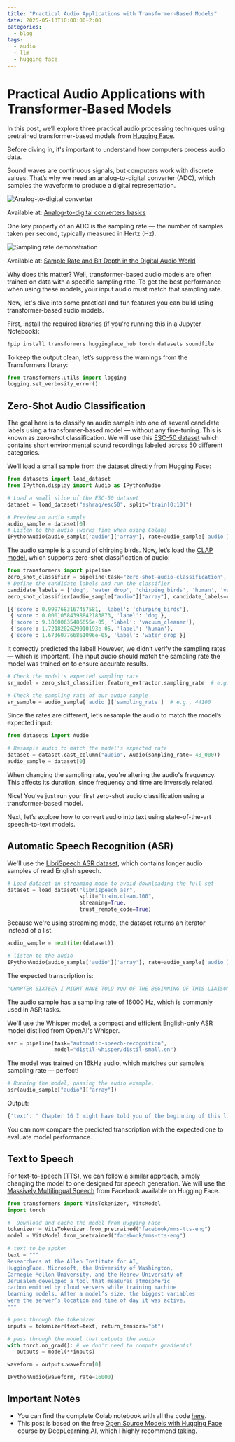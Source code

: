 ```yaml
---
title: "Practical Audio Applications with Transformer-Based Models"
date: 2025-05-13T10:00:00+2:00
categories:
  - blog
tags:
  - audio
  - llm
  - hugging face
---
```


# Practical Audio Applications with Transformer-Based Models

In this post, we’ll explore three practical audio processing techniques using pretrained transformer-based models from [Hugging Face](https://huggingface.co/).

Before diving in, it's important to understand how computers process audio data.

Sound waves are continuous signals, but computers work with discrete values. That’s why we need an analog-to-digital converter (ADC), which samples the waveform to produce a digital representation.

![Analog-to-digital converter](../assets/images/analog-to-digital.png)

Available at: [Analog-to-digital converters basics](https://www.arrow.com/en/research-and-events/articles/engineering-resource-basics-of-analog-to-digital-converters)

One key property of an ADC is the sampling rate — the number of samples taken per second, typically measured in Hertz (Hz).

![Sampling rate demonstration](../assets/images/sampling-rate.png)

Available at: [Sample Rate and Bit Depth in the Digital Audio World](https://woodandfirestudio.com/en/sample-rate-bit-depth/)

Why does this matter? Well, transformer-based audio models are often trained on data with a specific sampling rate. To get the best performance when using these models, your input audio must match that sampling rate.

Now, let's dive into some practical and fun features you can build using transformer-based audio models.

First, install the required libraries (if you're running this in a Jupyter Notebook):
```bash
!pip install transformers huggingface_hub torch datasets soundfile
```
To keep the output clean, let’s suppress the warnings from the Transformers library:

```python
from transformers.utils import logging
logging.set_verbosity_error()
```
## Zero-Shot Audio Classification

The goal here is to classify an audio sample into one of several candidate labels using a transformer-based model — without any fine-tuning. This is known as zero-shot classification. We will use this [ESC-50 dataset](https://huggingface.co/datasets/ashraq/esc50) which contains short environmental sound recordings labeled across 50 different categories.

We’ll load a small sample from the dataset directly from Hugging Face:
```python
from datasets import load_dataset
from IPython.display import Audio as IPythonAudio

# Load a small slice of the ESC-50 dataset
dataset = load_dataset("ashraq/esc50", split="train[0:10]")

# Preview an audio sample
audio_sample = dataset[0]
# Listen to the audio (works fine when using Colab)
IPythonAudio(audio_sample['audio']['array'], rate=audio_sample['audio']['sampling_rate'])
```
The audio sample is a sound of chirping birds. Now, let’s load the [CLAP model](https://huggingface.co/laion/clap-htsat-unfused), which supports zero-shot classification of audio:

```python
from transformers import pipeline
zero_shot_classifier = pipeline(task="zero-shot-audio-classification", model="laion/clap-htsat-unfused")
# Define the candidate labels and run the classifier
candidate_labels = ['dog', 'water_drop', 'chirping_birds', 'human', 'vacuum_cleaner']
zero_shot_classifier(audio_sample["audio"]["array"], candidate_labels=candidate_labels)

[{'score': 0.9997683167457581, 'label': 'chirping_birds'},
 {'score': 0.00010584398842183873, 'label': 'dog'},
 {'score': 9.18600635486655e-05, 'label': 'vacuum_cleaner'},
 {'score': 1.7218202629010193e-05, 'label': 'human'},
 {'score': 1.673607766861096e-05, 'label': 'water_drop'}]
```

It correctly predicted the label! However, we didn’t verify the sampling rates — which is important. The input audio should match the sampling rate the model was trained on to ensure accurate results.

``` python
# Check the model's expected sampling rate
sr_model = zero_shot_classifier.feature_extractor.sampling_rate  # e.g., 48000

# Check the sampling rate of our audio sample
sr_sample = audio_sample['audio']['sampling_rate']  # e.g., 44100
```

Since the rates are different, let’s resample the audio to match the model’s expected input:

```python
from datasets import Audio

# Resample audio to match the model's expected rate
dataset = dataset.cast_column("audio", Audio(sampling_rate= 48_000))
audio_sample = dataset[0]
```

When changing the sampling rate, you're altering the audio's frequency. This affects its duration, since frequency and time are inversely related.

Nice! You’ve just run your first zero-shot audio classification using a transformer-based model.

Next, let’s explore how to convert audio into text using state-of-the-art speech-to-text models.

## Automatic Speech Recognition (ASR)

We'll use the [LibriSpeech ASR dataset](https://huggingface.co/datasets/openslr/librispeech_asr), which contains longer audio samples of read English speech.

```python
# Load dataset in streaming mode to avoid downloading the full set
dataset = load_dataset("librispeech_asr",
                       split="train.clean.100",
                       streaming=True,
                       trust_remote_code=True)
```

Because we're using streaming mode, the dataset returns an iterator instead of a list.

```python
audio_sample = next(iter(dataset))

# listen to the audio
IPythonAudio(audio_sample['audio']['array'], rate=audio_sample['audio']['sampling_rate'])
```

The expected transcription is: 
```python
"CHAPTER SIXTEEN I MIGHT HAVE TOLD YOU OF THE BEGINNING OF THIS LIAISON IN A FEW LINES BUT I WANTED YOU TO SEE EVERY STEP BY WHICH WE CAME I TO AGREE TO WHATEVER MARGUERITE WISHED"
```

The audio sample has a sampling rate of 16000 Hz, which is commonly used in ASR tasks.

We'll use the [Whisper](https://huggingface.co/distil-whisper/distil-small.en) model, a compact and efficient English-only ASR model distilled from OpenAI's Whisper.

``` python
asr = pipeline(task="automatic-speech-recognition",
               model="distil-whisper/distil-small.en")
```
The model was trained on 16kHz audio, which matches our sample’s sampling rate — perfect!

``` python
# Running the model, passing the audio example.
asr(audio_sample["audio"]["array"])
```

Output:

```python
{'text': ' Chapter 16 I might have told you of the beginning of this liaison in a few lines, but I wanted you to see every step by which we came. I too agree to whatever Marguerite wished.'}
```

You can now compare the predicted transcription with the expected one to evaluate model performance.


## Text to Speech

For text-to-speech (TTS), we can follow a similar approach, simply changing the model to one designed for speech generation. We will use the [Massively Multilingual Speech](https://huggingface.co/facebook/mms-tts-eng) from Facebook available on Hugging Face.


``` python
from transformers import VitsTokenizer, VitsModel
import torch

#  Download and cache the model from Hugging Face
tokenizer = VitsTokenizer.from_pretrained("facebook/mms-tts-eng")
model = VitsModel.from_pretrained("facebook/mms-tts-eng")

# text to be spoken
text = """
Researchers at the Allen Institute for AI, 
HuggingFace, Microsoft, the University of Washington, 
Carnegie Mellon University, and the Hebrew University of 
Jerusalem developed a tool that measures atmospheric 
carbon emitted by cloud servers while training machine 
learning models. After a model’s size, the biggest variables 
were the server’s location and time of day it was active.
"""

# pass through the tokenizer
inputs = tokenizer(text=text, return_tensors="pt")

# pass through the model that outputs the audio 
with torch.no_grad(): # we don't need to compute gradients!
   outputs = model(**inputs)

waveform = outputs.waveform[0]

IPythonAudio(waveform, rate=16000)
```


## Important Notes
* You can find the complete Colab notebook with all the code [here](https://colab.research.google.com/drive/1uDnN0JoTAntn7o4Bpl_yJtRygh3Q4d-Q?usp=sharing).
* This post is based on the free [Open Source Models with Hugging Face](https://learn.deeplearning.ai/courses/open-source-models-hugging-face/lesson/ci5d5/introduction?courseName=open-source-models-hugging-face) course by DeepLearning.AI, which I highly recommend taking.


